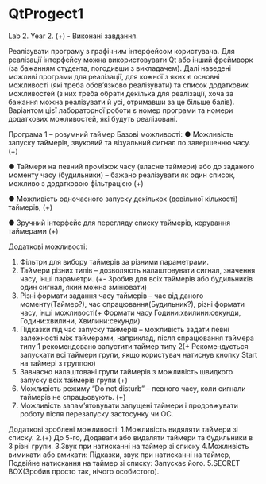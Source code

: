 # QtProgect1
Lab 2. Year 2. (+) -  Виконані завдання.

Реалізувати програму з графічним інтерфейсом користувача. Для реалізації
інтерфейсу можна використовувати Qt або інший фреймворк (за бажанням
студента, погодивши з викладачем).
Далі наведені можливі програми для реалізації, для кожної з яких є основні
можливості (які треба обов’язково реалізувати) та список додаткових
можливостей (з них треба обрати декілька для реалізації, хоча за бажання
можна реалізувати й усі, отримавши за це більше балів). Варіантом цієї
лабораторної роботи є номер програми та номери додаткових можливостей,
які будуть реалізовані.

Програма 1 – розумний таймер
Базові можливості:
● Можливість запуску таймерів, звуковий та візуальний сигнал по завершенню часу. (+)

● Таймери на певний проміжок часу (власне таймери) або до заданого моменту часу
(будильники) – бажано реалізувати як один список, можливо з додатковою
фільтрацією (+)

● Можливість одночасного запуску декількох (довільної кількості) таймерів, (+)

● Зручний інтерфейс для перегляду списку таймерів, керування таймерами (+)

Додаткові можливості:
1. Фільтри для вибору таймерів за різними параметрами.
2. Таймери різних типів – дозволяють налаштовувати сигнал, значення часу, інші
параметри. (+- Зробив для всіх таймерів або будильників один сигнал, який можна змінювати)
3. Різні формати задання часу таймерів – час від даного моменту(Таймер?), час спрацювання(Будильник?),
різні формати часу, інші можливості(+ Формати часу Години:хвилини:секунди, Години:хвилини, Хвилини:секунди)
4. Підказки під час запуску таймерів – можливість задати певні залежності між
таймерами, наприклад, після спрацювання таймера типу 1 рекомендовано
запустити таймер типу 2(+ Рекомендується запускати всі таймери групи, якщо користувач натиснув кнопку Start на таймері з группою)
5. Завчасно налаштовані групи таймерів з можливість швидкого запуску всіх таймерів
групи (+)
6. Можливість режиму “Do not disturb” – певного часу, коли сигнали таймерів не
спрацьовують. (+)
7. Можливість запам’ятовувати запущені таймери і продовжувати роботу після
перезапуску застосунку чи ОС.

Додаткові зроблені можливості:
1.Можливість видяляти таймери зі списку.
2.(+) До 5-го, Додавати або видаляти таймери та будильники в 3 різні групи.
3.Звук при натисканні на таймер зі списку
4.Можливість вимикати або вмикати: Підказки, звук при натисканні на таймер,  Подвійне натискання на таймер зі списку: Запускає його.
5.SECRET BOX(Зробив просто так, нічого особистого).



